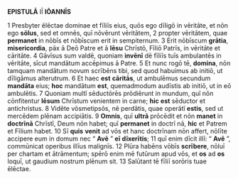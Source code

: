 **EPISTULĀ** IĪ **IŌANNĪS**

1 Presbyter ēlēctae dominae et fīliīs eius, quōs ego dīligō in vēritāte, et nōn ego **sōlus**, sed et omnēs, quī nōvērunt vēritātem, 
2 propter vēritātem, quae **permanet** in nōbīs et nōbīscum erit in sempiternum. 
3 Erit nōbīscum **grātia**, **misericordia**, pāx ā Deō Patre et ā **Iēsu** Chrīstō, Fīliō Patrīs, in vēritāte et cāritāte.
4 Gāvīsus sum valdē, quoniam **invēnī** dē fīliīs tuīs ambulantēs in vēritāte, sīcut mandātum accēpimus ā Patre. 
5 Et nunc rogō tē, **domina**, nōn tamquam mandātum novum scrībēns tibi, sed quod habuimus ab initiō, ut dīligāmus alterutrum. 
6 Et haec **est** **cāritās**, ut ambulēmus secundum **mandāta** eius; **hoc** mandātum **est**, quemadmodum audīstis ab initiō, ut in eō ambulētis.
7 Quoniam multī sēductōrēs prōdiērunt in mundum, quī nōn cōnfitentur **Iēsum** Chrīstum venientem in carne; **hic** **est** sēductor et antichristus. 
8 Vidēte vōsmetipsōs, nē perdātis, quae operātī **estis**, sed ut mercēdem plēnam accipiātis. 
9 **Omnis**, quī **ultrā** prōcēdit et nōn **manet** in **doctrīnā** Chrīstī, Deum nōn habet; quī **permanet** in doctrī nā, **hic** et Patrem et Fīlium habet. 
10 Sī **quis** **venit** ad vōs et hanc doctrīnam nōn affert, nōlīte accipere eum in domum nec “ **Avē** ” **eī** **dīxerītis**; 
11 quī enim dīcit illī: “ **Avē** ”, commūnicat operibus illīus malignīs.
12 Plūra habēns vōbīs **scrībere**, nōluī per chartam et ātrāmentum; spērō enim mē futūrum apud vōs, et **os** ad **os** loquī, ut gaudium nostrum plēnum sit.
13 Salūtant tē fīliī sorōris tuae ēlēctae.
